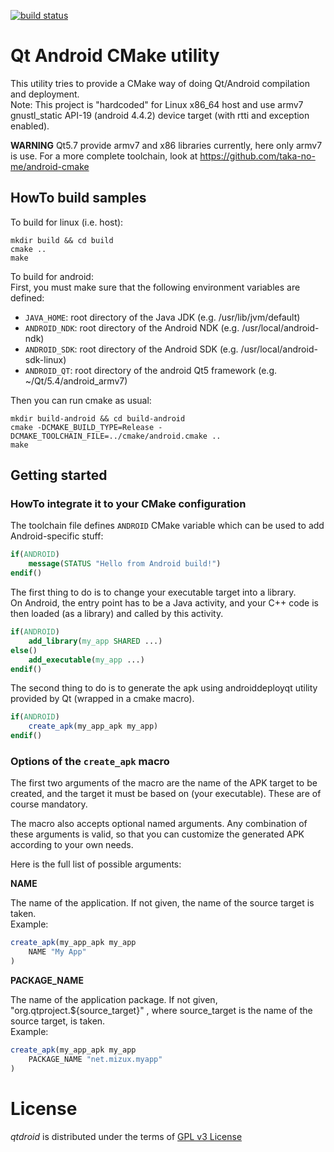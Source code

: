 [![build status](https://gitlab.com/Mizux/qtdroid/badges/master/build.svg)](https://gitlab.com/Mizux/qtdroid/commits/master)
# Qt Android CMake utility

This utility tries to provide a CMake way of doing Qt/Android compilation and deployment.  
Note: This project is "hardcoded" for Linux x86_64 host and use armv7 gnustl_static API-19
(android 4.4.2) device target (with rtti and exception enabled).

**WARNING**
Qt5.7 provide armv7 and x86 libraries currently, here only armv7 is use.
For a more complete toolchain, look at  https://github.com/taka-no-me/android-cmake

## HowTo build samples

To build for linux (i.e. host):
```
mkdir build && cd build
cmake ..
make
```

To build for android:  
First, you must make sure that the following environment variables are defined:
* ```JAVA_HOME```: root directory of the Java JDK (e.g. /usr/lib/jvm/default)
* ```ANDROID_NDK```: root directory of the Android NDK (e.g. /usr/local/android-ndk)
* ```ANDROID_SDK```: root directory of the Android SDK (e.g. /usr/local/android-sdk-linux)
* ```ANDROID_QT```: root directory of the android Qt5 framework (e.g. ~/Qt/5.4/android_armv7)

Then you can run cmake as usual:
```
mkdir build-android && cd build-android
cmake -DCMAKE_BUILD_TYPE=Release -DCMAKE_TOOLCHAIN_FILE=../cmake/android.cmake ..
make
```

## Getting started

### HowTo integrate it to your CMake configuration

The toolchain file defines ```ANDROID``` CMake variable which can be used to add Android-specific stuff:

```cmake
if(ANDROID)
    message(STATUS "Hello from Android build!")
endif()
```

The first thing to do is to change your executable target into a library.  
On Android, the entry point has to be a Java activity, and your C++ code is then loaded (as a library) and called by this activity.

```cmake
if(ANDROID)
    add_library(my_app SHARED ...)
else()
    add_executable(my_app ...)
endif()
```

The second thing to do is to generate the apk using androiddeployqt utility provided by Qt (wrapped in a cmake macro).

```cmake
if(ANDROID)
    create_apk(my_app_apk my_app)
endif()
```

### Options of the ```create_apk``` macro

The first two arguments of the macro are the name of the APK target to be created, and the target it must be based on (your executable). These are of course mandatory.

The macro also accepts optional named arguments. Any combination of these arguments is valid, so that you can customize the generated APK according to your own needs.

Here is the full list of possible arguments:

**NAME**

The name of the application. If not given, the name of the source target is taken.  
Example:
```cmake
create_apk(my_app_apk my_app
    NAME "My App"
)
```

**PACKAGE_NAME**

The name of the application package. If not given, "org.qtproject.${source_target}" , where source_target is the name of the source target, is taken.  
Example:
```cmake
create_apk(my_app_apk my_app
    PACKAGE_NAME "net.mizux.myapp"
)
```

# License
_qtdroid_ is distributed under the terms of [GPL v3 License](http://opensource.org/licenses/GPL-3.0)
